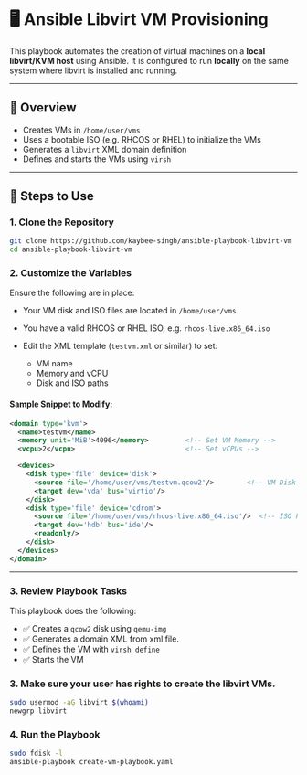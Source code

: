 # 🖥️ Ansible Libvirt VM Provisioning

This playbook automates the creation of virtual machines on a **local libvirt/KVM host** using Ansible. It is configured to run **locally** on the same system where libvirt is installed and running.

---

## 📂 Overview

* Creates VMs in `/home/user/vms`
* Uses a bootable ISO (e.g. RHCOS or RHEL) to initialize the VMs
* Generates a `libvirt` XML domain definition
* Defines and starts the VMs using `virsh`

---

## 💪 Steps to Use

### 1. Clone the Repository

```bash
git clone https://github.com/kaybee-singh/ansible-playbook-libvirt-vm
cd ansible-playbook-libvirt-vm
```

### 2. Customize the Variables

Ensure the following are in place:

* Your VM disk and ISO files are located in `/home/user/vms`
* You have a valid RHCOS or RHEL ISO, e.g. `rhcos-live.x86_64.iso`
* Edit the XML template (`testvm.xml` or similar) to set:

  * VM name
  * Memory and vCPU
  * Disk and ISO paths

#### Sample Snippet to Modify:

```xml
<domain type='kvm'>
  <name>testvm</name>
  <memory unit='MiB'>4096</memory>         <!-- Set VM Memory -->
  <vcpu>2</vcpu>                           <!-- Set vCPUs -->

  <devices>
    <disk type='file' device='disk'>
      <source file='/home/user/vms/testvm.qcow2'/>        <!-- VM Disk Path -->
      <target dev='vda' bus='virtio'/>
    </disk>
    <disk type='file' device='cdrom'>
      <source file='/home/user/vms/rhcos-live.x86_64.iso'/>  <!-- ISO Path -->
      <target dev='hdb' bus='ide'/>
      <readonly/>
    </disk>
  </devices>
</domain>
```

---

### 3. Review Playbook Tasks

This playbook does the following:

* ✅ Creates a `qcow2` disk using `qemu-img`
* ✅ Generates a domain XML from xml file.
* ✅ Defines the VM with `virsh define`
* ✅ Starts the VM
### 3. Make sure your user has rights to create the libvirt VMs.
```bash
sudo usermod -aG libvirt $(whoami)
newgrp libvirt
```
### 4. Run the Playbook
```bash
sudo fdisk -l
ansible-playbook create-vm-playbook.yaml
```
